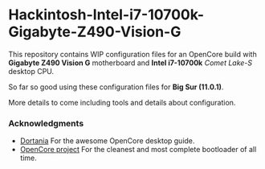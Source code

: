 # Hackintosh-Intel-i7-10700k-Gigabyte-Z490-Vision-G

This repository contains WIP configuration files for an OpenCore build with **Gigabyte Z490 Vision G** motherboard and **Intel i7-10700k** *Comet Lake-S* desktop CPU.

So far so good using these configuration files for **Big Sur (11.0.1)**.

More details to come including tools and details about configuration.

### Acknowledgments

- [Dortania](https://github.com/dortania) For the awesome OpenCore desktop guide.
- [OpenCore project](https://github.com/OpenCorePkg) For the cleanest and most complete bootloader of all time.

